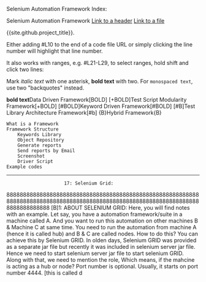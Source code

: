 Selenium Automation Framework
						Index:

Selenium Automation Framework
[Link to a header](#awesome-section)
[Link to a file](docs/readme)

{{site.github.project_title}}.

Either adding #L10 to the end of a code file URL or simply clicking the line number will highlight that line number.

It also works with ranges, e.g. #L21-L29, to select ranges, hold shift and click two lines:

Mark *italic text* with one asterisk, **bold text** with two.
For ``monospaced text``, use two "backquotes" instead.


 **bold text**Data Driven Framework[BOLD]
[+BOLD]Test Script Modularity Framework[+BOLD]
[#BOLD]Keyword Driven Framework[#BOLD]
[#B]Test Library Architecture Framework[#b]
{B}Hybrid Framework{B}


    What is a Framework
    Framework Structure
        Keywords Library
        Object Repository
        Generate reports
        Send reports by Email
        Screenshot
        Driver Script
    Example codes

**********************************************************************************

					     17: Selenium Grid:



888888888888888888888888888888888888888888888888888888888888888888888888888888888888888888888888888888888888888888888888888888888
[B]1: ABOUT SELENIUM GRID:
Here, you will find notes with an example.
Let say, you have a automation framework/suite in a machine called A. And you want to run this automation on other machines B & Machine C at same time. You need to run the automation from machine A (hence it is called hub) and B & C are called nodes.
How to do this? You can achieve this by Selenium GRID. In olden days, Selenium GRID was provided as a separate jar file but recently it was included in selenium server jar file. Hence we need to start selenium server jar file to start selenium GRID. Along with that, we need to mention the role, Which means, if the mahcine is acting as a hub or node?
Port number is optional. Usually, it starts on port number 4444. [this is called d
